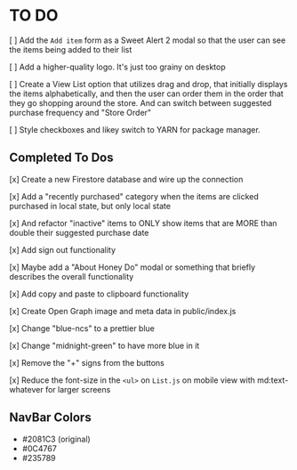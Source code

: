 # TO DO

[ ] Add the `Add item` form as a Sweet Alert 2 modal so that the user can see the items being added to their list

[ ] Add a higher-quality logo. It's just too grainy on desktop

[ ] Create a View List option that utilizes drag and drop, that initially displays the items alphabetically, and then the user can order them in the order that they go shopping around the store. And can switch between suggested purchase frequency and "Store Order"

[ ] Style checkboxes and likey switch to YARN for package manager.

## Completed To Dos

[x] Create a new Firestore database and wire up the connection

[x] Add a "recently purchased" category when the items are clicked purchased in local state, but only local state

[x] And refactor "inactive" items to ONLY show items that are MORE than double their suggested purchase date

[x] Add sign out functionality

[x] Maybe add a "About Honey Do" modal or something that briefly describes the overall functionality

[x] Add copy and paste to clipboard functionality

[x] Create Open Graph image and meta data in public/index.js

[x] Change "blue-ncs" to a prettier blue

[x] Change "midnight-green" to have more blue in it

[x] Remove the "+" signs from the buttons

[x] Reduce the font-size in the `<ul>` on `List.js` on mobile view with md:text-whatever for larger screens

## NavBar Colors

- #2081C3 (original)
- #0C4767
- #235789
